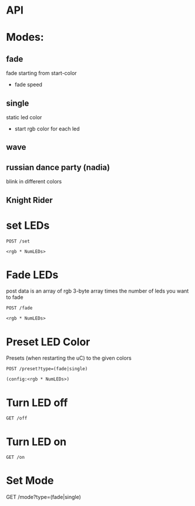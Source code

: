 # API


# Modes:

## 

## fade
fade starting from start-color

- fade speed

## single
static led color

- start rgb color for each led

## wave

## russian dance party (nadia)
blink in different colors

## Knight Rider



# set LEDs

    POST /set

    <rgb * NumLEDs>

# Fade LEDs

post data is an array of rgb 3-byte array times the number of leds you want to fade


    POST /fade

    <rgb * NumLEDs>


# Preset LED Color

Presets (when restarting the uC) to the given colors

    POST /preset?type=(fade|single)

    (config:<rgb * NumLEDs>)

# Turn LED off

    GET /off

# Turn LED on


    GET /on


# Set Mode

  GET /mode?type=(fade|single)
